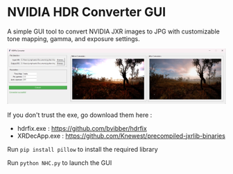 # NVIDIA HDR Converter GUI
A simple GUI tool to convert NVIDIA JXR images to JPG with customizable tone mapping, gamma, and exposure settings.

<p align="center">
  <img width="1024" src="interface.jpg">
</p>

If you don't trust the exe, go download them here :
* hdrfix.exe : https://github.com/bvibber/hdrfix
* XRDecApp.exe : https://github.com/Knewest/precompiled-jxrlib-binaries

Run `pip install pillow` to install the required library

Run `python NHC.py` to launch the GUI
